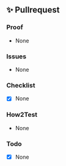 ## ✨ Pullrequest
<!-- Describe the Pullrequest. -->

### Proof
<!-- Link resources as proof -->
- None

### Issues
<!-- Which Issues does this fix, which are related?
- fixes #XXX
- relates #XXX
-->
- None

### Checklist
<!-- Anything important to be thought of when deploying?
- [ ] Breaking/critical change
-->
- [X] None

### How2Test
<!-- Give a detailed description how to test your PR and confirm it is working as expected.
- Test1
- Test2
-->
- None

### Todo
<!-- In case some parts are still missing, list them here. -->
- [X] None
